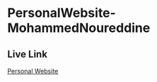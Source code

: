 # PersonalWebsite-MohammedNoureddine

## Live Link

[Personal Website](https://mohammednd.uc.r.appspot.com/index.html)

